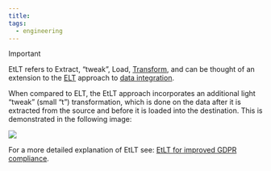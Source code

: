 ```yaml
---
title: 
tags:
  - engineering
---
```


>[!important]
> EtLT refers to Extract, “tweak”, Load, [Transform](term/data%20transformation.md), and can be thought of an extension to the [ELT](term/elt.md) approach to [data integration](term/data%20integration.md). 

When compared to ELT, the EtLT approach incorporates an additional light “tweak” (small “t”) transformation, which is done on the data after it is extracted from the source and before it is loaded into the destination. This is demonstrated in the following image:

![](images/etlt-extract-tweak-load-transform.png)

For a more detailed explanation of EtLT see: [EtLT for improved GDPR compliance](https://airbyte.com/blog/etlt-gdpr-compliance).
